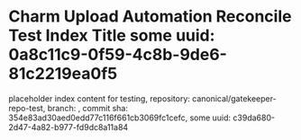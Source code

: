 # Charm Upload Automation Reconcile Test Index Title some uuid: 0a8c11c9-0f59-4c8b-9de6-81c2219ea0f5
 placeholder index content for testing,  repository: canonical/gatekeeper-repo-test,  branch: ,  commit sha: 354e83ad30aed0edd77c116f661cb3069fc1cefc,  some uuid: c39da680-2d47-4a82-b977-fd9dc8a11a84
